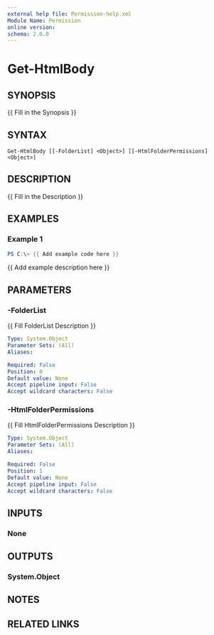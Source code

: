 ```yaml
---
external help file: Permission-help.xml
Module Name: Permission
online version:
schema: 2.0.0
---
```


# Get-HtmlBody

## SYNOPSIS
{{ Fill in the Synopsis }}

## SYNTAX

```
Get-HtmlBody [[-FolderList] <Object>] [[-HtmlFolderPermissions] <Object>]
```

## DESCRIPTION
{{ Fill in the Description }}

## EXAMPLES

### Example 1
```powershell
PS C:\> {{ Add example code here }}
```

{{ Add example description here }}

## PARAMETERS

### -FolderList
{{ Fill FolderList Description }}

```yaml
Type: System.Object
Parameter Sets: (All)
Aliases:

Required: False
Position: 0
Default value: None
Accept pipeline input: False
Accept wildcard characters: False
```

### -HtmlFolderPermissions
{{ Fill HtmlFolderPermissions Description }}

```yaml
Type: System.Object
Parameter Sets: (All)
Aliases:

Required: False
Position: 1
Default value: None
Accept pipeline input: False
Accept wildcard characters: False
```

## INPUTS

### None

## OUTPUTS

### System.Object
## NOTES

## RELATED LINKS
